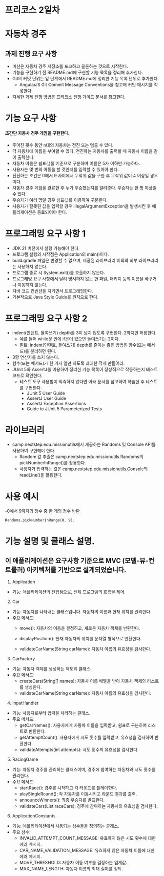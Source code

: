 # 프리코스 2일차

# 자동차 경주

## 과제 진행 요구 사항

- 미션은 자동차 경주 저장소를 포크하고 클론하는 것으로 시작한다.
- 기능을 구현하기 전 README.md에 구현할 기능 목록을 정리해 추가한다.
- Git의 커밋 단위는 앞 단계에서 README.md에 정리한 기능 목록 단위로 추가한다.
    - AngularJS Git Commit Message Conventions을 참고해 커밋 메시지를 작성한다.
- 자세한 과제 진행 방법은 프리코스 진행 가이드 문서를 참고한다.


# 기능 요구 사항
#### 초간단 자동차 경주 게임을 구현한다.

- 주어진 횟수 동안 n대의 자동차는 전진 또는 멈출 수 있다.
- 각 자동차에 이름을 부여할 수 있다. 전진하는 자동차를 출력할 때 자동차 이름을 같이 출력한다.
- 자동차 이름은 쉼표(,)를 기준으로 구분하며 이름은 5자 이하만 가능하다.
- 사용자는 몇 번의 이동을 할 것인지를 입력할 수 있어야 한다.
- 전진하는 조건은 0에서 9 사이에서 무작위 값을 구한 후 무작위 값이 4 이상일 경우이다.
- 자동차 경주 게임을 완료한 후 누가 우승했는지를 알려준다. 우승자는 한 명 이상일 수 있다.
- 우승자가 여러 명일 경우 쉼표(,)를 이용하여 구분한다.
- 사용자가 잘못된 값을 입력할 경우 IllegalArgumentException을 발생시킨 후 애플리케이션은 종료되어야 한다.


# 프로그래밍 요구 사항 1
- JDK 21 버전에서 실행 가능해야 한다.
- 프로그램 실행의 시작점은 Application의 main()이다.
- build.gradle 파일은 변경할 수 없으며, 제공된 라이브러리 이외의 외부 라이브러리는 사용하지 않는다.
- 프로그램 종료 시 System.exit()를 호출하지 않는다.
- 프로그래밍 요구 사항에서 달리 명시하지 않는 한 파일, 패키지 등의 이름을 바꾸거나 이동하지 않는다.
- 자바 코드 컨벤션을 지키면서 프로그래밍한다.
- 기본적으로 Java Style Guide를 원칙으로 한다.


# 프로그래밍 요구 사항 2
- indent(인덴트, 들여쓰기) depth를 3이 넘지 않도록 구현한다. 2까지만 허용한다.
    - 예를 들어 while문 안에 if문이 있으면 들여쓰기는 2이다.
    - 힌트: indent(인덴트, 들여쓰기) depth를 줄이는 좋은 방법은 함수(또는 메서드)를 분리하면 된다.
- 3항 연산자를 쓰지 않는다.
- 함수(또는 메서드)가 한 가지 일만 하도록 최대한 작게 만들어라.
- JUnit 5와 AssertJ를 이용하여 정리한 기능 목록이 정상적으로 작동하는지 테스트 코드로 확인한다.
    - 테스트 도구 사용법이 익숙하지 않다면 아래 문서를 참고하여 학습한 후 테스트를 구현한다.
        - JUnit 5 User Guide
        - AssertJ User Guide
        - AssertJ Exception Assertions
        - Guide to JUnit 5 Parameterized Tests

# 라이브러리
- camp.nextstep.edu.missionutils에서 제공하는 Randoms 및 Console API를 사용하여 구현해야 한다.
    - Random 값 추출은 camp.nextstep.edu.missionutils.Randoms의 pickNumberInRange()를 활용한다.
    - 사용자가 입력하는 값은 camp.nextstep.edu.missionutils.Console의 readLine()을 활용한다.
# 사용 예시
-0에서 9까지의 정수 중 한 개의 정수 반환

    Randoms.pickNumberInRange(0, 9);

# 기능 설명 및 클래스 설명.

## 이 애플리케이션은 요구사항 기준으로 MVC (모델-뷰-컨트롤러) 아키텍처를 기반으로 설계되었습니다.


1. Application
- 기능: 애플리케이션의 진입점으로, 전체 프로그램의 흐름을 제어.

2. Car
- 기능: 자동차를 나타내는 클래스입니다. 자동차의 이름과 현재 위치를 관리한다.
- 주요 메서드:
   - move(): 자동차의 이동을 결정하고, 새로운 자동차 객체를 반환한다.

   - displayPosition(): 현재 자동차의 위치를 문자열 형식으로 반환한다.

   - validateCarName(String carName): 자동차 이름의 유효성을 검사한다.

3. CarFactory
- 기능: 자동차 객체를 생성하는 팩토리 클래스.
- 주요 메서드:
   - createCars(String[] names): 자동차 이름 배열을 받아 자동차 객체의 리스트를 생성한다.
   - validateCarName(String carName): 자동차 이름의 유효성을 검사한다.

4. InputHandler
- 기능: 사용자로부터 입력을 처리하는 클래스.
- 주요 메서드:
   - getCarNames(): 사용자에게 자동차 이름을 입력받고, 쉼표로 구분하여 리스트로 반환한다.
   - getAttemptCount(): 사용자에게 시도 횟수를 입력받고, 유효성을 검사하여 반환한다.
   - validateAttempts(int attempts): 시도 횟수의 유효성을 검사한다.

5. RacingGame
- 기능: 자동차 경주를 관리하는 클래스이며, 경주에 참여하는 자동차와 시도 횟수를 관리한다.
- 주요 메서드:
   - startRace(): 경주를 시작하고 각 라운드를 플레이한다.
   - playSingleRound(): 각 자동차를 이동시키고 라운드 결과를 출력.
   - announceWinners(): 최종 우승자를 발표한다.
   - validateCars(List<Car> raceCars): 경주에 참여하는 자동차의 유효성을 검사한다.

6. ApplicationConstants
- 기능: 애플리케이션에서 사용되는 상수들을 정의하는 클래스.
- 주요 상수:
   - INVALID_ATTEMPT_COUNT_MESSAGE: 유효하지 않은 시도 횟수에 대한 에러 메시지.
   - CAR_NAME_VALIDATION_MESSAGE: 유효하지 않은 자동차 이름에 대한 에러 메시지.
   - MOVE_THRESHOLD: 자동차 이동 여부를 결정하는 임계값.
   - MAX_NAME_LENGTH: 자동차 이름의 최대 길이를 정의.